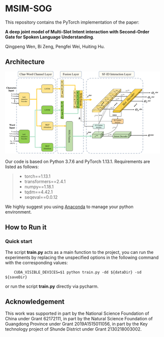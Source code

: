 # MSIM-SOG

This repository contains the PyTorch implementation of the paper: 

**A deep joint model of Multi-Slot Intent interaction with Second-Order Gate for Spoken Language Understanding**.

Qingpeng Wen, Bi Zeng, Pengfei Wei, Huiting Hu. 

## Architecture

<img src="Figures\MSIM-SOG.png">



Our code is based on Python 3.7.6 and PyTorch 1.13.1. Requirements are listed as follows:
> - torch==1.13.1
> - transformers==2.4.1
> - numpy==1.18.1
> - tqdm==4.42.1
> - seqeval==0.0.12

We highly suggest you using [Anaconda](https://www.anaconda.com) to manage your python environment.

## How to Run it

### Quick start
The script **train.py** acts as a main function to the project, you can run the experiments by replacing the unspecified options in the following command with the corresponding values:

```shell
    CUDA_VISIBLE_DEVICES=$1 python train.py -dd ${dataDir} -sd ${saveDir}
```

or run the script **train.py** directly via pycharm.

## Acknowledgement

This work was supported in part by the National Science Foundation of China under Grant 62172111, in part by the Natural Science Foundation of Guangdong Province under Grant 2019A1515011056, in part by the Key technology project of Shunde District under Grant 2130218003002.

